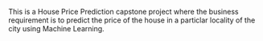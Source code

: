 This is a House Price Prediction capstone project where the business requirement is to predict the price of the house in a particlar locality of the city using Machine Learning.
